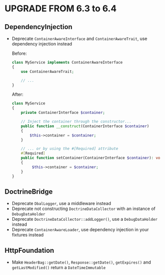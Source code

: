 UPGRADE FROM 6.3 to 6.4
=======================

DependencyInjection
-------------------

 * Deprecate `ContainerAwareInterface` and `ContainerAwareTrait`, use dependency injection instead

   Before:
   ```php
   class MyService implements ContainerAwareInterface
   {
       use ContainerAwareTrait;

       // ...
   }
   ```

   After:
   ```php
   class MyService
   {
       private ContainerInterface $container;

       // Inject the container through the constructor...
       public function __construct(ContainerInterface $container)
       {
           $this->container = $container;
       }

       // ... or by using the #[Required] attribute
       #[Required]
       public function setContainer(ContainerInterface $container): void
       {
            $this->container = $container;
       }
   }
   ```

DoctrineBridge
--------------

 * Deprecate `DbalLogger`, use a middleware instead
 * Deprecate not constructing `DoctrineDataCollector` with an instance of `DebugDataHolder`
 * Deprecate `DoctrineDataCollector::addLogger()`, use a `DebugDataHolder` instead
 * Deprecate `ContainerAwareLoader`, use dependency injection in your fixtures instead

HttpFoundation
--------------

 * Make `HeaderBag::getDate()`, `Response::getDate()`, `getExpires()` and `getLastModified()` return a `DateTimeImmutable`
